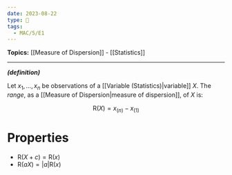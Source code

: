 ```yaml
---
date: 2023-08-22
type: 🧠
tags:
  - MAC/5/E1
---
```


**Topics:** [[Measure of Dispersion]] - [[Statistics]]

---

_**(definition)**_

Let $x_{1}, \dots, x_{n}$ be observations of a [[Variable (Statistics)|variable]] $X$. The _range_, as a [[Measure of Dispersion|measure of dispersion]], of $X$ is:

$$
\mathrm{R}(X) = x_{(n)} - x_{(1)}
$$

# Properties

- $\mathrm{R}(X+c) = \mathrm{R}(x)$
- $\mathrm{R}(aX) = |a| \mathrm{R}(x)$
